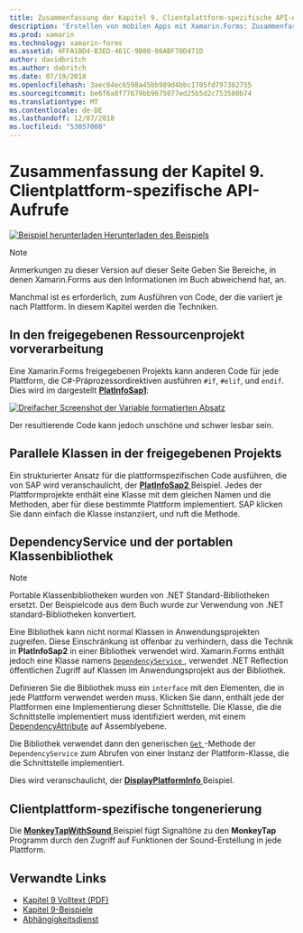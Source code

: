 ```yaml
---
title: Zusammenfassung der Kapitel 9. Clientplattform-spezifische API-Aufrufe
description: 'Erstellen von mobilen Apps mit Xamarin.Forms: Zusammenfassung der Kapitel 9. Clientplattform-spezifische API-Aufrufe'
ms.prod: xamarin
ms.technology: xamarin-forms
ms.assetid: 4FFA1BD4-B3ED-461C-9B00-06ABF70D471D
author: davidbritch
ms.author: dabritch
ms.date: 07/19/2018
ms.openlocfilehash: 3aec84ec6598a45bb989d4bbc1705fd797382755
ms.sourcegitcommit: be6f6a8f77679bb9675077ed25b5d2c753580b74
ms.translationtype: MT
ms.contentlocale: de-DE
ms.lasthandoff: 12/07/2018
ms.locfileid: "53057008"
---
```

# <a name="summary-of-chapter-9-platform-specific-api-calls"></a>Zusammenfassung der Kapitel 9. Clientplattform-spezifische API-Aufrufe

[![Beispiel herunterladen](~/media/shared/download.png) Herunterladen des Beispiels](https://github.com/xamarin/xamarin-forms-book-samples/tree/master/Chapter09)

> [!NOTE] 
> Anmerkungen zu dieser Version auf dieser Seite Geben Sie Bereiche, in denen Xamarin.Forms aus den Informationen im Buch abweichend hat, an.

Manchmal ist es erforderlich, zum Ausführen von Code, der die variiert je nach Plattform. In diesem Kapitel werden die Techniken.

## <a name="preprocessing-in-the-shared-asset-project"></a>In den freigegebenen Ressourcenprojekt vorverarbeitung

Eine Xamarin.Forms freigegebenen Projekts kann anderen Code für jede Plattform, die C#-Präprozessordirektiven ausführen `#if`, `#elif`, und `endif`. Dies wird im dargestellt [ **PlatInfoSap1**](https://github.com/xamarin/xamarin-forms-book-samples/tree/master/Chapter09/PlatInfoSap1):

[![Dreifacher Screenshot der Variable formatierten Absatz](images/ch09fg01-small.png "Gerätemodell und Betriebssystem")](images/ch09fg01-large.png#lightbox "Gerätemodell und Betriebssystem")

Der resultierende Code kann jedoch unschöne und schwer lesbar sein.

## <a name="parallel-classes-in-the-shared-asset-project"></a>Parallele Klassen in der freigegebenen Projekts

Ein strukturierter Ansatz für die plattformspezifischen Code ausführen, die von SAP wird veranschaulicht, der [ **PlatInfoSap2** ](https://github.com/xamarin/xamarin-forms-book-samples/tree/master/Chapter09/PlatInfoSap2) Beispiel. Jedes der Plattformprojekte enthält eine Klasse mit dem gleichen Namen und die Methoden, aber für diese bestimmte Plattform implementiert. SAP klicken Sie dann einfach die Klasse instanziiert, und ruft die Methode.

## <a name="dependencyservice-and-the-portable-class-library"></a>DependencyService und der portablen Klassenbibliothek

> [!NOTE] 
> Portable Klassenbibliotheken wurden von .NET Standard-Bibliotheken ersetzt. Der Beispielcode aus dem Buch wurde zur Verwendung von .NET standard-Bibliotheken konvertiert.

Eine Bibliothek kann nicht normal Klassen in Anwendungsprojekten zugreifen. Diese Einschränkung ist offenbar zu verhindern, dass die Technik in **PlatInfoSap2** in einer Bibliothek verwendet wird. Xamarin.Forms enthält jedoch eine Klasse namens [ `DependencyService` ](xref:Xamarin.Forms.DependencyService) , verwendet .NET Reflection öffentlichen Zugriff auf Klassen im Anwendungsprojekt aus der Bibliothek.

Definieren Sie die Bibliothek muss ein `interface` mit den Elementen, die in jede Plattform verwendet werden muss. Klicken Sie dann, enthält jede der Plattformen eine Implementierung dieser Schnittstelle. Die Klasse, die die Schnittstelle implementiert muss identifiziert werden, mit einem [DependencyAttribute](xref:Xamarin.Forms.DependencyAttribute) auf Assemblyebene.

Die Bibliothek verwendet dann den generischen [ `Get` ](xref:Xamarin.Forms.DependencyService.Get*) -Methode der `DependencyService` zum Abrufen von einer Instanz der Plattform-Klasse, die die Schnittstelle implementiert.

Dies wird veranschaulicht, der [ **DisplayPlatformInfo** ](https://github.com/xamarin/xamarin-forms-book-samples/tree/master/Chapter09/DisplayPlatformInfo) Beispiel.

## <a name="platform-specific-sound-generation"></a>Clientplattform-spezifische tongenerierung

Die [ **MonkeyTapWithSound** ](https://github.com/xamarin/xamarin-forms-book-samples/tree/master/Chapter09/MonkeyTapWithSound) Beispiel fügt Signaltöne zu den **MonkeyTap** Programm durch den Zugriff auf Funktionen der Sound-Erstellung in jede Plattform.

## <a name="related-links"></a>Verwandte Links

- [Kapitel 9 Volltext (PDF)](https://download.xamarin.com/developer/xamarin-forms-book/XamarinFormsBook-Ch09-Apr2016.pdf)
- [Kapitel 9-Beispiele](https://github.com/xamarin/xamarin-forms-book-samples/tree/master/Chapter09)
- [Abhängigkeitsdienst](~/xamarin-forms/app-fundamentals/dependency-service/index.md)
